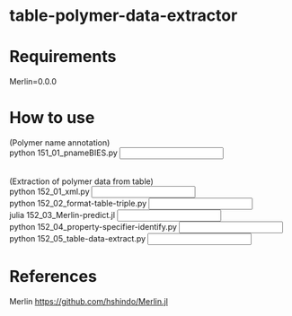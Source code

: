 # table-polymer-data-extractor


# Requirements
Merlin=0.0.0


# How to use
(Polymer name annotation)  
python 151_01_pnameBIES.py <input dir>  

<br>
(Extraction of polymer data from table)<br>
python 152_01_xml.py <input dir><br>
python 152_02_format-table-triple.py <input dir><br>
julia 152_03_Merlin-predict.jl <input filename> <output filename><br>
python 152_04_property-specifier-identify.py <input dir><br>
python 152_05_table-data-extract.py <input dir><br>


# References
Merlin
https://github.com/hshindo/Merlin.jl
